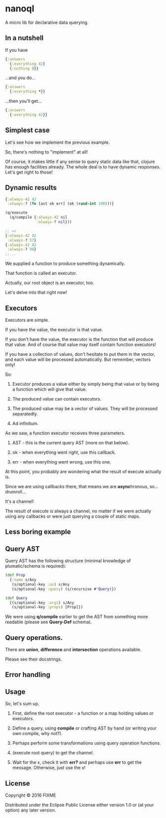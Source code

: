 # nanoql

A micro lib for declarative data querying.

## In a nutshell

If you have

```clojure
{:answers
  {:everything 42}
  {:nothing 0}}
```

...and you do...

```clojure
{:answers
  {:everything *}}
```

...then you'll get...

```clojure
{:answers
  {:everything 42}}
```

## Simplest case

Let's see how we implement the previous example.

So, there's nothing to "implement" at all!

Of course, it makes little if any sense to query static data like that, clojure has enough facilities already.
The whole deal is to have dynamic responses.
Let's get right to those!

## Dynamic results

```clojure
{:always-42 42
 :always-? (fn [ast ok err] (ok (rand-int 100)))}

(q/execute
  (q/compile {:always-42 nil
              :always-? nil}))

;; =>
{:always-42 42
 :always-? 57}
{:always-42 42
 :always-? 98}
;;...
```

We supplied a function to produce something dynamically.

That function is called an executor.

Actually, our root object is an executor, too.

Let's delve into that right now!

## Executors

Executors are simple.

If you have the value, the executor is that value. 

If you don't have the value, the executor is the function that will produce that value. And of course that value may itself contain function executors!

If you have a collection of values, don't hesitate to put them in the vector, and each value will be processed automatically. But remember, vectors only!

So:

1) Executor produces a value either by simply being that value or by being a function which will give that value.

2) The produced value can contain executors.

3) The produced value may be a vector of values. They will be processed separatedly.

4) Ad infinitum.

As we saw, a function executor receives three parameters.

1) AST - this is the current query AST (more on that below).

2) ok - when everything went right, use this callback.

3) err - when everything went wrong, use this one.

At this point, you probably are wondering what the result of execute actually is.

Since we are using callbacks there, that means we are **async**hronous, so... drumroll...

It's a channel!

The result of execute is always a channel, no matter if we were actually using any callbacks or were just querying a couple of static maps.

## Less boring example



## Query AST

Query AST has the following structure (minimal knowledge of plumatic/schema is required):

```clojure
(def Prop
  {:name s/Any
   (s/optional-key :as) s/Any
   (s/optional-key :query) (s/recursive #'Query)})

(def Query
  {(s/optional-key :args) s/Any
   (s/optional-key :props) [Prop]})
```

We were using **q/compile** earlier to get the AST from something more readable (please see **Query-Def** schema). 

## Query operations.

There are **union**, **difference** and **intersection** operations available.

Please see their docstrings.

## Error handling



## Usage

So, let's sum up.

1) First, define the root executor - a function or a map holding values or executors.

2) Define a query, using **compile** or crafting AST by hand (or writing your own compile, why not?).

3) Perhaps perform some transformations using query operation functions.

4) (execute root query) to get the channel.

5) Wait for the x, check it with **err?** and perhaps use **err** to get the message. Otherwise, just use the x!

## License

Copyright © 2016 FIXME

Distributed under the Eclipse Public License either version 1.0 or (at
your option) any later version.
